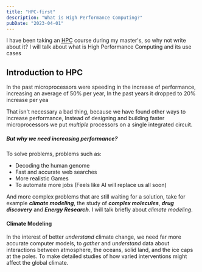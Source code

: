 ```yaml
---
title: "HPC-first"
description: "What is High Performance Computing?"
pubDate: "2023-04-01"
---
```


<p>
I have been taking an <abbr title="High Performance Computing">HPC</abbr> course during my master's, so why not write about it?
I will talk about what is High Performance Computing and its use cases
</p>

<h2>
Introduction to HPC
</h2>
In the past microprocessors were speeding in the increase of performance,
increasing an average of 50% per year, In the past years it dropped to 20% increase per yea

That isn't necessary a bad thing, because we have found other ways to increase
performance, Instead of designing and building faster microprocessors we put
_multiple_ processors on a single integrated circuit.

<h5>
But why we need increasing performance?
</h5>
To solve problems, problems such as:

- Decoding the human genome
- Fast and accurate web searches
- More realistic Games
- To automate more jobs (Feels like AI will replace us all soon)

And more complex problems that are still waiting for a solution, take for
example _**climate modeling**_, the study of _**complex molecules**_, _**drug discovery**_
and _**Energy Research**_.
I will talk briefly about _climate modeling_.

<h4>
Climate Modeling
</h4>

In the interest of better _understand_ climate change, we need far more accurate computer
models, to _gather_ and _understand_ data about interactions between atmosphere,
the oceans, solid land, and the ice caps at the poles. To make detailed studies
of how varied interventions might affect the global climate.
